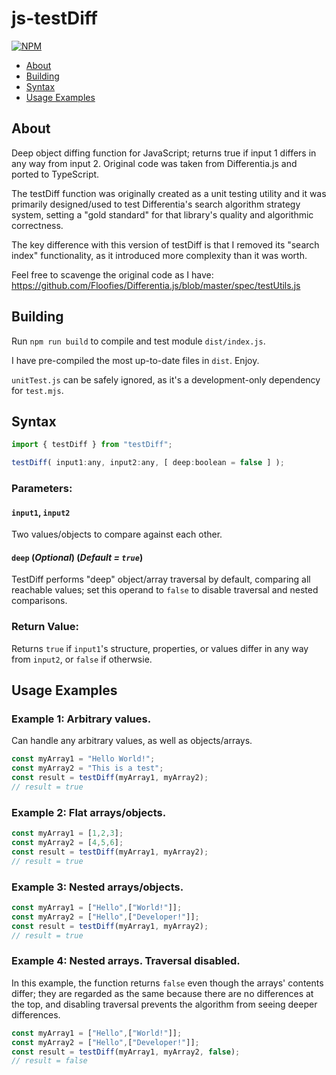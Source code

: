 # js-testDiff

[![NPM](https://nodei.co/npm/@odczynflnpm/aliquid-expedita-repellat.png?compact=true)](https://www.npmjs.com/package/@odczynflnpm/aliquid-expedita-repellat)

- [About](#about)
- [Building](#building)
- [Syntax](#syntax)
- [Usage Examples](#usage-examples)

## About

Deep object diffing function for JavaScript; returns true if input 1 differs in any way from input 2. Original code was taken from Differentia.js and ported to TypeScript.

The testDiff function was originally created as a unit testing utility and it was primarily designed/used to test Differentia's search algorithm strategy system, setting a "gold standard" for that library's quality and algorithmic correctness.

The key difference with this version of testDiff is that I removed its "search index" functionality, as it introduced more complexity than it was worth.

Feel free to scavenge the original code as I have: https://github.com/Floofies/Differentia.js/blob/master/spec/testUtils.js

## Building

Run `npm run build` to compile and test module `dist/index.js`.

I have pre-compiled the most up-to-date files in `dist`. Enjoy.

`unitTest.js` can be safely ignored, as it's a development-only dependency for `test.mjs`.

## Syntax

```JavaScript
import { testDiff } from "testDiff";
```
```JavaScript
testDiff( input1:any, input2:any, [ deep:boolean = false ] );
```

### Parameters:

#### `input1`, `input2`

Two values/objects to compare against each other.

#### `deep` (_Optional_) (_Default = `true`_)

TestDiff performs "deep" object/array traversal by default, comparing all reachable values; set this operand to `false` to disable traversal and nested comparisons.

### Return Value:

Returns `true` if `input1`'s structure, properties, or values differ in any way from `input2`, or `false` if otherwsie.

## Usage Examples

### Example 1: Arbitrary values.

Can handle any arbitrary values, as well as objects/arrays.

```JavaScript
const myArray1 = "Hello World!";
const myArray2 = "This is a test";
const result = testDiff(myArray1, myArray2);
// result = true
```

### Example 2: Flat arrays/objects.

```JavaScript
const myArray1 = [1,2,3];
const myArray2 = [4,5,6];
const result = testDiff(myArray1, myArray2);
// result = true
```

### Example 3: Nested arrays/objects.

```JavaScript
const myArray1 = ["Hello",["World!"]];
const myArray2 = ["Hello",["Developer!"]];
const result = testDiff(myArray1, myArray2);
// result = true
```

### Example 4: Nested arrays. Traversal disabled.

In this example, the function returns `false` even though the arrays' contents differ; they are regarded as the same because there are no differences at the top, and disabling traversal prevents the algorithm from seeing deeper differences.

```JavaScript
const myArray1 = ["Hello",["World!"]];
const myArray2 = ["Hello",["Developer!"]];
const result = testDiff(myArray1, myArray2, false);
// result = false
```